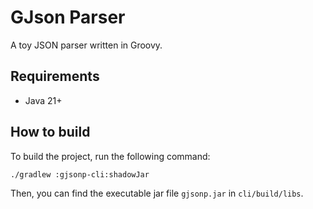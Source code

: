 # GJson Parser

A toy JSON parser written in Groovy.

## Requirements

- Java 21+

## How to build

To build the project, run the following command:

```shell
./gradlew :gjsonp-cli:shadowJar
```

Then, you can find the executable jar file `gjsonp.jar` in `cli/build/libs`.
